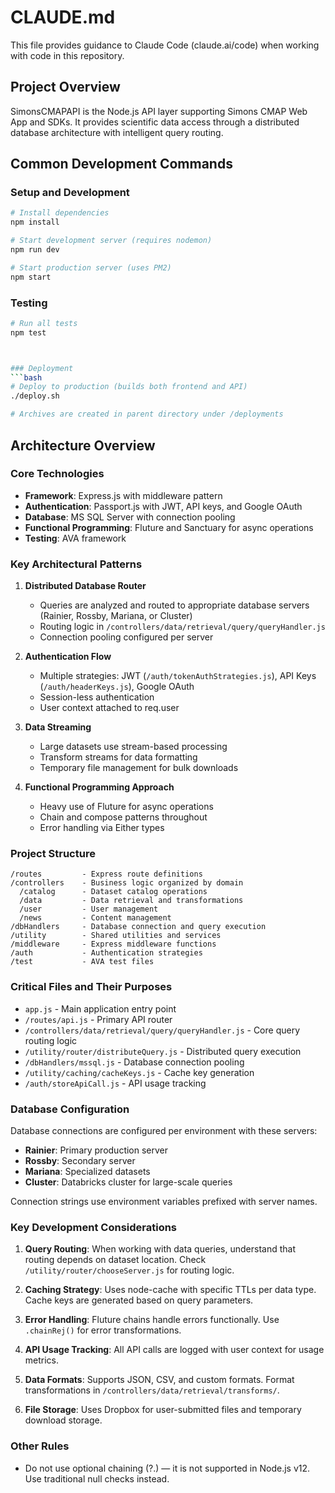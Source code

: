 # CLAUDE.md

This file provides guidance to Claude Code (claude.ai/code) when working with code in this repository.

## Project Overview

SimonsCMAPAPI is the Node.js API layer supporting Simons CMAP Web App and SDKs. It provides scientific data access through a distributed database architecture with intelligent query routing.

## Common Development Commands

### Setup and Development

```bash
# Install dependencies
npm install

# Start development server (requires nodemon)
npm run dev

# Start production server (uses PM2)
npm start
```

### Testing

```bash
# Run all tests
npm test



### Deployment
```bash
# Deploy to production (builds both frontend and API)
./deploy.sh

# Archives are created in parent directory under /deployments
```

## Architecture Overview

### Core Technologies

- **Framework**: Express.js with middleware pattern
- **Authentication**: Passport.js with JWT, API keys, and Google OAuth
- **Database**: MS SQL Server with connection pooling
- **Functional Programming**: Fluture and Sanctuary for async operations
- **Testing**: AVA framework

### Key Architectural Patterns

1. **Distributed Database Router**
   - Queries are analyzed and routed to appropriate database servers (Rainier, Rossby, Mariana, or Cluster)
   - Routing logic in `/controllers/data/retrieval/query/queryHandler.js`
   - Connection pooling configured per server

2. **Authentication Flow**
   - Multiple strategies: JWT (`/auth/tokenAuthStrategies.js`), API Keys (`/auth/headerKeys.js`), Google OAuth
   - Session-less authentication
   - User context attached to req.user

3. **Data Streaming**
   - Large datasets use stream-based processing
   - Transform streams for data formatting
   - Temporary file management for bulk downloads

4. **Functional Programming Approach**
   - Heavy use of Fluture for async operations
   - Chain and compose patterns throughout
   - Error handling via Either types

### Project Structure

```
/routes         - Express route definitions
/controllers    - Business logic organized by domain
  /catalog      - Dataset catalog operations
  /data         - Data retrieval and transformations
  /user         - User management
  /news         - Content management
/dbHandlers     - Database connection and query execution
/utility        - Shared utilities and services
/middleware     - Express middleware functions
/auth           - Authentication strategies
/test           - AVA test files
```

### Critical Files and Their Purposes

- `app.js` - Main application entry point
- `/routes/api.js` - Primary API router
- `/controllers/data/retrieval/query/queryHandler.js` - Core query routing logic
- `/utility/router/distributeQuery.js` - Distributed query execution
- `/dbHandlers/mssql.js` - Database connection pooling
- `/utility/caching/cacheKeys.js` - Cache key generation
- `/auth/storeApiCall.js` - API usage tracking

### Database Configuration

Database connections are configured per environment with these servers:

- **Rainier**: Primary production server
- **Rossby**: Secondary server
- **Mariana**: Specialized datasets
- **Cluster**: Databricks cluster for large-scale queries

Connection strings use environment variables prefixed with server names.

### Key Development Considerations

1. **Query Routing**: When working with data queries, understand that routing depends on dataset location. Check `/utility/router/chooseServer.js` for routing logic.

2. **Caching Strategy**: Uses node-cache with specific TTLs per data type. Cache keys are generated based on query parameters.

3. **Error Handling**: Fluture chains handle errors functionally. Use `.chainRej()` for error transformations.

4. **API Usage Tracking**: All API calls are logged with user context for usage metrics.

5. **Data Formats**: Supports JSON, CSV, and custom formats. Format transformations in `/controllers/data/retrieval/transforms/`.

6. **File Storage**: Uses Dropbox for user-submitted files and temporary download storage.

### Other Rules

- Do not use optional chaining (?.) — it is not supported in Node.js v12. Use traditional null checks instead.
